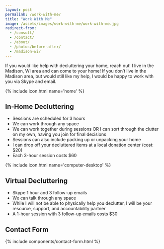 ```yaml
---
layout: post
permalink: /work-with-me/
title: "Work With Me"
image: /assets/images/work-with-me/work-with-me.jpg
redirect-from:
  - /consult/
  - /contact/
  - /about/
  - /photos/before-after/
  - /madison-wi/
---
```


If you would like help with decluttering your home, reach out! I live in the Madison, WI area and can come to your home! If you don’t live in the Madison area, but would still like my help, I would be happy to work with you via Skype and email.

<div class="services-list">
  <div class="services-list__item">
    <div class="services-list__icon">{% include icon.html name='home' %}</div>
    <h2 class="services-list__title">In-Home Decluttering</h2>
    <ul class="services-list__details">
      <li>Sessions are scheduled for 3 hours</li>
      <li>We can work through any space</li>
      <li>We can work together during sessions OR I can sort through the clutter on my own, having you join for final decisions</li>
      <li>Sessions can also include packing up or unpacking your home</li>
      <li>I can drop off your decluttered items at a local donation center (cost: $20)</li>
      <li>Each 3-hour session costs $60</li>
    </ul>
  </div>
  <div class="services-list__item">
    <div class="services-list__icon">{% include icon.html name='computer-desktop' %}</div>
    <h2 class="services-list__title">Virtual Decluttering</h2>
    <ul class="services-list__details">
      <li>Skype 1 hour and 3 follow-up emails</li>
      <li>We can talk through any space</li>
      <li>While I will not be able to physically help you declutter, I will be your resource, support, and accountability partner</li>
      <li>A 1-hour session with 3 follow-up emails costs $30</li>
    </ul>
  </div>
  <div class="services-list__item">
    <h2 class="services-list__title" id="contact-form">Contact Form</h2>
    {% include components/contact-form.html %}
  </div>
</div>
